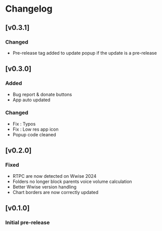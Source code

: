 # Changelog

## [v0.3.1]
### Changed
- Pre-release tag added to update popup if the update is a pre-release
  
## [v0.3.0]
### Added
- Bug report & donate buttons
- App auto updated

### Changed
- Fix : Typos
- Fix : Low res app icon
- Popup code cleaned

## [v0.2.0]
### Fixed
- RTPC are now detected on Wwise 2024
- Folders no longer block parents voice volume calculation
- Better Wwise version handling
- Chart borders are now correctly updated

## [v0.1.0]
### Initial pre-release
